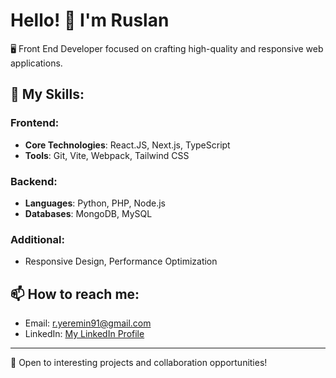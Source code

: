 # Hello! 👋 I'm Ruslan

🖥 Front End Developer focused on crafting high-quality and responsive web applications.

## 🚀 My Skills:

### Frontend:
- **Core Technologies**: React.JS, Next.js, TypeScript
- **Tools**: Git, Vite, Webpack, Tailwind CSS

### Backend:
- **Languages**: Python, PHP, Node.js
- **Databases**: MongoDB, MySQL

### Additional:
- Responsive Design, Performance Optimization

## 📫 How to reach me:

- Email: r.yeremin91@gmail.com
- LinkedIn: [My LinkedIn Profile](https://www.linkedin.com/in/ruslan-yeremin-786785281/)


---

💼 Open to interesting projects and collaboration opportunities!
